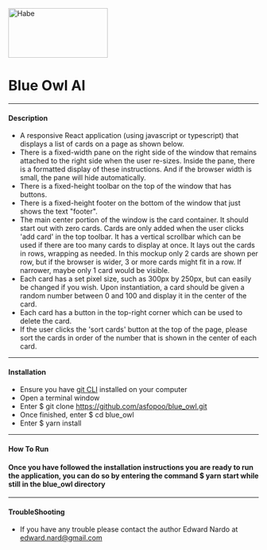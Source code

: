 <img src = https://github.com/asfopoo/habe/blob/master/src/Assets/Images/Håbe.svg alt="Habe" width="200" height="100"/>  

# Blue Owl AI
---  
#### Description
- A responsive React application (using javascript or typescript) that displays a list of cards on a page as shown below.<br/>
- There is a fixed-width pane on the right side of the window that remains attached to the right side when the user re-sizes. Inside the pane, there is a formatted display of these instructions. And if the browser width is small, the pane will hide automatically.<br/>
- There is a fixed-height toolbar on the top of the window that has buttons.<br/>
- There is a fixed-height footer on the bottom of the window that just shows the text "footer".<br/>  
- The main center portion of the window is the card container. It should start out with zero cards. Cards are only added when the user clicks 'add card' in the top toolbar. It has a vertical scrollbar which can be used if there are too many cards to display at once. It lays out the cards in rows, wrapping as needed. In this mockup only 2 cards are shown per row, but if the browser is wider, 3 or more cards might fit in a row. If narrower, maybe only 1 card would be visible.<br/> 
- Each card has a set pixel size, such as 300px by 250px, but can easily be changed if you wish. Upon instantiation, a card should be given a random number between 0 and 100 and display it in the center of the card.<br/>
- Each card has a button in the top-right corner which can be used to delete the card.<br/>
- If the user clicks the 'sort cards' button at the top of the page, please sort the cards in order of the number that is shown in the center of each card.<br/>
---
#### Installation 
- Ensure you have [git CLI](https://git-scm.com/downloads) installed on your computer<br/>
- Open a terminal window<br/>
- Enter $ git clone https://github.com/asfopoo/blue_owl.git<br/>
- Once finished, enter $ cd blue_owl<br/>
- Enter $ yarn install<br/>
---
#### How To Run 
#### Once you have followed the installation instructions you are ready to run the application, you can do so by entering the command $ yarn start while still in the blue_owl directory<br/>
---
#### TroubleShooting
- If you have any trouble please contact the author Edward Nardo at edward.nard@gmail.com
